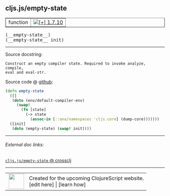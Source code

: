 ## cljs.js/empty-state



 <table border="1">
<tr>
<td>function</td>
<td><a href="https://github.com/cljsinfo/cljs-api-docs/tree/1.7.10"><img valign="middle" alt="[+] 1.7.10" title="Added in 1.7.10" src="https://img.shields.io/badge/+-1.7.10-lightgrey.svg"></a> </td>
</tr>
</table>


 <samp>
(__empty-state__)<br>
</samp>
 <samp>
(__empty-state__ init)<br>
</samp>

---





Source docstring:

```
Construct an empty compiler state. Required to invoke analyze, compile,
eval and eval-str.
```


Source code @ [github](https://github.com/clojure/clojurescript/blob/r1.7.10/src/main/cljs/cljs/js.cljs#L103-L113):

```clj
(defn empty-state
  ([]
   (doto (env/default-compiler-env)
     (swap!
       (fn [state]
         (-> state
           (assoc-in [::ana/namespaces 'cljs.core] (dump-core)))))))
  ([init]
   (doto (empty-state) (swap! init))))
```

<!--
Repo - tag - source tree - lines:

 <pre>
clojurescript @ r1.7.10
└── src
    └── main
        └── cljs
            └── cljs
                └── <ins>[js.cljs:103-113](https://github.com/clojure/clojurescript/blob/r1.7.10/src/main/cljs/cljs/js.cljs#L103-L113)</ins>
</pre>

-->

---



###### External doc links:

[`cljs.js/empty-state` @ crossclj](http://crossclj.info/fun/cljs.js.cljs/empty-state.html)<br>

---

 <table>
<tr><td>
<img valign="middle" align="right" width="48px" src="http://i.imgur.com/Hi20huC.png">
</td><td>
Created for the upcoming ClojureScript website.<br>
[edit here] | [learn how]
</td></tr></table>

[edit here]:https://github.com/cljsinfo/cljs-api-docs/blob/master/cljsdoc/cljs.js_empty-state.cljsdoc
[learn how]:https://github.com/cljsinfo/cljs-api-docs/wiki/cljsdoc-files

<!--

This information was too distracting to show to readers, but I'll leave it
commented here since it is helpful to:

- pretty-print the data used to generate this document
- and show how to retrieve that data



The API data for this symbol:

```clj
{:ns "cljs.js",
 :name "empty-state",
 :signature ["[]" "[init]"],
 :history [["+" "1.7.10"]],
 :type "function",
 :full-name-encode "cljs.js_empty-state",
 :source {:code "(defn empty-state\n  ([]\n   (doto (env/default-compiler-env)\n     (swap!\n       (fn [state]\n         (-> state\n           (assoc-in [::ana/namespaces 'cljs.core] (dump-core)))))))\n  ([init]\n   (doto (empty-state) (swap! init))))",
          :title "Source code",
          :repo "clojurescript",
          :tag "r1.7.10",
          :filename "src/main/cljs/cljs/js.cljs",
          :lines [103 113]},
 :full-name "cljs.js/empty-state",
 :docstring "Construct an empty compiler state. Required to invoke analyze, compile,\neval and eval-str."}

```

Retrieve the API data for this symbol:

```clj
;; from Clojure REPL
(require '[clojure.edn :as edn])
(-> (slurp "https://raw.githubusercontent.com/cljsinfo/cljs-api-docs/catalog/cljs-api.edn")
    (edn/read-string)
    (get-in [:symbols "cljs.js/empty-state"]))
```

-->
